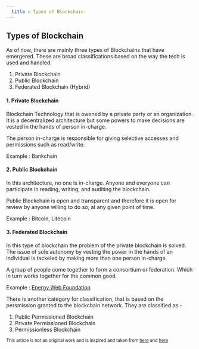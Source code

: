 ```yaml
---
  title : Types of Blockchain
---
```


## Types of Blockchain

As of now, there are mainly three types of Blockchains that have emergered. These are broad classifications based on the way the tech is used and handled.

1. Private Blockchain
2. Public Blockchain
3. Federated Blockchain (Hybrid)

#### 1. Private Blockchain

Blockchain Technology that is owened by a private party or an organization. It is a decentralized architecture but some powers to make decisions are vested in the hands of person in-charge.

The person in-charge is responsible for giving selective accesses and permissions such as read/write.

Example : Bankchain

#### 2. Public Blockchain

In this architecture, no one is in-charge. Anyone and everyone can participate in reading, writing, and auditing the blockchain.

Public Blockchain is open and transparent and therefore it is open for review by anyone willing to do so, at any given point of time.

Example : Bitcoin, Litecoin

#### 3. Federated Blockchain

In this type of blockchain the problem of the private blockchain is solved. The issue of sole autonomy by vesting the power in the hands of an individual is tackeled by making more than one person in-charge.

A group of people come together to form a consortium or federation. Which in turn works together for the common good.

Example : [Energy Web Foundation](http://energyweb.org/)


There is another category for classification, that is based on the persmission granted to the blockchain network. They are classified as -

1. Public Permissioned Blockchain
2. Private Permissioned Blockchain
3. Permissionless Blockchain


<sub>This article is not an original work and is inspired and taken from [here](https://coinsutra.com/different-types-blockchains/) and [here](https://data-flair.training/blogs/types-of-blockchain/)</sub>
